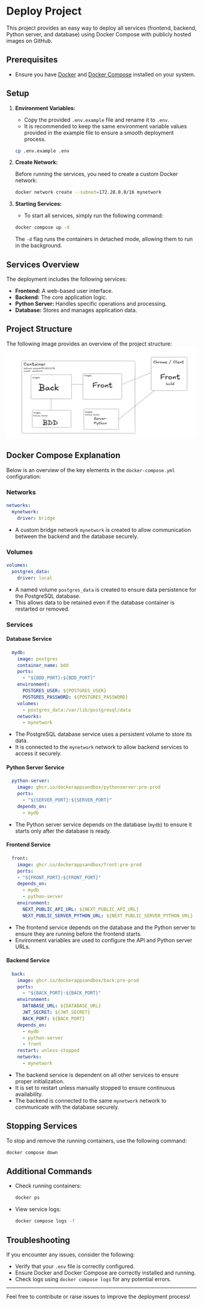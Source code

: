 # Deploy Project

This project provides an easy way to deploy all services (frontend, backend, Python server, and database) using Docker Compose with publicly hosted images on GitHub.

## Prerequisites

- Ensure you have [Docker](https://www.docker.com/) and [Docker Compose](https://docs.docker.com/compose/) installed on your system.

## Setup

1. **Environment Variables:**

   - Copy the provided `.env.example` file and rename it to `.env`.
   - It is recommended to keep the same environment variable values provided in the example file to ensure a smooth deployment process.

   ```sh
   cp .env.example .env
   ```

2. **Create Network:**

   Before running the services, you need to create a custom Docker network:

   ```sh
   docker network create --subnet=172.28.0.0/16 mynetwork
   ```

3. **Starting Services:**

   - To start all services, simply run the following command:

   ```sh
   docker compose up -d
   ```

   The `-d` flag runs the containers in detached mode, allowing them to run in the background.

## Services Overview

The deployment includes the following services:

- **Frontend:** A web-based user interface.
- **Backend:** The core application logic.
- **Python Server:** Handles specific operations and processing.
- **Database:** Stores and manages application data.

## Project Structure

The following image provides an overview of the project structure:
![Cover](https://github.com/DockerAppSandBox/deploy/blob/main/public/structure.png)


## Docker Compose Explanation

Below is an overview of the key elements in the `docker-compose.yml` configuration:

### Networks

```yaml
networks:
  mynetwork:
    driver: bridge
```

- A custom bridge network `mynetwork` is created to allow communication between the backend and the database securely.

### Volumes

```yaml
volumes:
  postgres_data:
    driver: local
```

- A named volume `postgres_data` is created to ensure data persistence for the PostgreSQL database.
- This allows data to be retained even if the database container is restarted or removed.

### Services

#### Database Service

```yaml
  mydb:
    image: postgres
    container_name: bdd
    ports:
      - "${BDD_PORT}:${BDD_PORT}"
    environment:
      POSTGRES_USER: ${POSTGRES_USER}
      POSTGRES_PASSWORD: ${POSTGRES_PASSWORD}
    volumes:
      - postgres_data:/var/lib/postgresql/data
    networks:
      - mynetwork
```

- The PostgreSQL database service uses a persistent volume to store its data.
- It is connected to the `mynetwork` network to allow backend services to access it securely.

#### Python Server Service

```yaml
  python-server:
    image: ghcr.io/dockerappsandbox/pythonserver:pre-prod
    ports:
      - "${SERVER_PORT}:${SERVER_PORT}"
    depends_on:
      - mydb
```

- The Python server service depends on the database (`mydb`) to ensure it starts only after the database is ready.

#### Frontend Service

```yaml
  front:
    image: ghcr.io/dockerappsandbox/front:pre-prod
    ports:
    - "${FRONT_PORT}:${FRONT_PORT}"
    depends_on:
      - mydb
      - python-server
    environment:
      NEXT_PUBLIC_API_URL: ${NEXT_PUBLIC_API_URL}
      NEXT_PUBLIC_SERVER_PYTHON_URL: ${NEXT_PUBLIC_SERVER_PYTHON_URL}
```

- The frontend service depends on the database and the Python server to ensure they are running before the frontend starts.
- Environment variables are used to configure the API and Python server URLs.

#### Backend Service

```yaml
  back:
    image: ghcr.io/dockerappsandbox/back:pre-prod
    ports: 
      - "${BACK_PORT}:${BACK_PORT}"
    environment:
      DATABASE_URL: ${DATABASE_URL}
      JWT_SECRET: ${JWT_SECRET}
      BACK_PORT: ${BACK_PORT}
    depends_on:
      - mydb
      - python-server
      - front
    restart: unless-stopped
    networks:
      - mynetwork
```

- The backend service is dependent on all other services to ensure proper initialization.
- It is set to restart unless manually stopped to ensure continuous availability.
- The backend is connected to the same `mynetwork` network to communicate with the database securely.

## Stopping Services

To stop and remove the running containers, use the following command:

```sh
docker compose down
```

## Additional Commands

- Check running containers:
  ```sh
  docker ps
  ```
- View service logs:
  ```sh
  docker compose logs -f
  ```

## Troubleshooting

If you encounter any issues, consider the following:

- Verify that your `.env` file is correctly configured.
- Ensure Docker and Docker Compose are correctly installed and running.
- Check logs using `docker compose logs` for any potential errors.

---

Feel free to contribute or raise issues to improve the deployment process!


